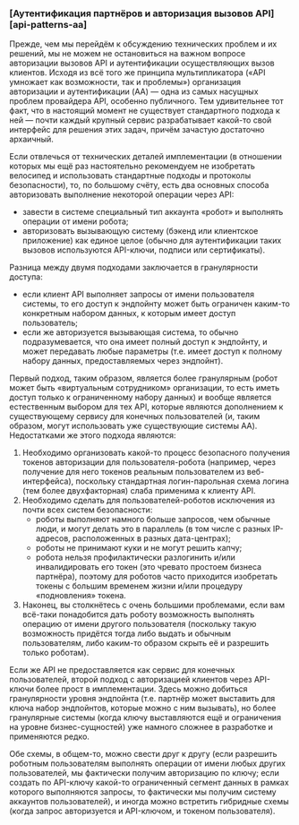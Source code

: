 ### [Аутентификация партнёров и авторизация вызовов API][api-patterns-aa]

Прежде, чем мы перейдём к обсуждению технических проблем и их решений, мы не можем не остановиться на важном вопросе авторизации вызовов API и аутентификации осуществляющих вызов клиентов. Исходя из всё того же принципа мультипликатора («API умножает как возможности, так и проблемы») организация авторизации и аутентификации (AA) — одна из самых насущных проблем провайдера API, особенно публичного. Тем удивительнее тот факт, что в настоящий момент не существует стандартного подхода к ней — почти каждый крупный сервис разрабатывает какой-то свой интерфейс для решения этих задач, причём зачастую достаточно архаичный.

Если отвлечься от технических деталей имплементации (в отношении которых мы ещё раз настоятельно рекомендуем не изобретать велосипед и использовать стандартные подходы и протоколы безопасности), то, по большому счёту, есть два основных способа авторизовать выполнение некоторой операции через API:
  * завести в системе специальный тип аккаунта «робот» и выполнять операции от имени робота;
  * авторизовать вызывающую систему (бэкенд или клиентское приложение) как единое целое (обычно для аутентификации таких вызовов используются API-ключи, подписи или сертификаты).

Разница между двумя подходами заключается в гранулярности доступа:
  * если клиент API выполняет запросы от имени пользователя системы, то его доступ к эндпойнту может быть ограничен каким-то конкретным набором данных, к которым имеет доступ пользователь;
  * если же авторизуется вызывающая система, то обычно подразумевается, что она имеет полный доступ к эндпойнту, и может передавать любые параметры (т.е. имеет доступ к полному набору данных, предоставляемых через эндпойнт).

Первый подход, таким образом, является более гранулярным (робот может быть «виртуальным сотрудником» организации, то есть иметь доступ только к ограниченному набору данных) и вообще является естественным выбором для тех API, которые являются дополнением к существующему сервису для конечных пользователей (и, таким образом, могут использовать уже существующие системы AA). Недостатками же этого подхода являются:

  1. Необходимо организовать какой-то процесс безопасного получения токенов авторизации для пользователя-робота (например, через получение для него токенов реальным пользователем из веб-интерфейса), поскольку стандартная логин-парольная схема логина (тем более двухфакторная) слаба применима к клиенту API.
  2. Необходимо сделать для пользователей-роботов исключения из почти всех систем безопасности:
      * роботы выполняют намного больше запросов, чем обычные люди, и могут делать это в параллель (в том числе с разных IP-адресов, расположенных в разных дата-центрах);
      * роботы не принимают куки и не могут решить капчу;
      * робота нельзя профилактически разлогинить и/или инвалидировать его токен (это чревато простоем бизнеса партнёра), поэтому для роботов часто приходится изобретать токены с большим временем жизни и/или процедуру «подновления» токена.
  3. Наконец, вы столкнётесь с очень большими проблемами, если вам всё-таки понадобится дать роботу возможность выполнять операцию от имени другого пользователя (поскольку такую возможность придётся тогда либо выдать и обычным пользователям, либо каким-то образом скрыть её и разрешить только роботам).

Если же API не предоставляется как сервис для конечных пользователей, второй подход с авторизацией клиентов через API-ключи более прост в имплементации. Здесь можно добиться гранулярности уровня эндпойнта (т.е. партнёр может выставить для ключа набор эндпойнтов, которые можно с ним вызывать), но более гранулярные системы (когда ключу выставляются ещё и ограничения на уровне бизнес-сущностей) уже намного сложнее в разработке и применяются редко.

Обе схемы, в общем-то, можно свести друг к другу (если разрешить роботным пользователям выполнять операции от имени любых других пользователей, мы фактически получим авторизацию по ключу; если создать по API-ключу какой-то ограниченный сегмент данных в рамках которого выполняются запросы, то фактически мы получим систему аккаунтов пользователей), и иногда можно встретить гибридные схемы (когда запрос авторизуется и API-ключом, и токеном пользователя).